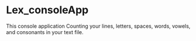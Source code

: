 # Lex_consoleApp

This console application Counting your lines, letters, spaces, words, vowels, and consonants in your text file.
